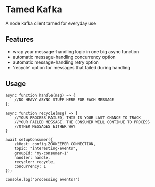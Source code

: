 # Tamed Kafka

A node kafka client tamed for everyday use

## Features

- wrap your message-handling logic in one big async function
- automatic message-handling concurrency option
- automatic message-handling retry option
- 'recycle' option for messages that failed during handling

## Usage

```node
async function handle(msg) => {
    //DO HEAVY ASYNC STUFF HERE FOR EACH MESSAGE
};

async function recycle(msg) => {
    //YOUR PROCESS FAILED, THIS IS YOUR LAST CHANCE TO TRACK
    //YOUR FAILED MESSAGE. THE CONSUMER WILL CONTINUE TO PROCESS
    //OTHER MESSAGES EITHER WAY
}

await setupConsumer({
    zkHost: config.ZOOKEEPER_CONNECTION,
    topic: "interesting-events",
    groupId: "my-consumer-1"
    handler: handle,
    recycler: recycle,
    concurrency: 1
});

console.log("processing events!")
```